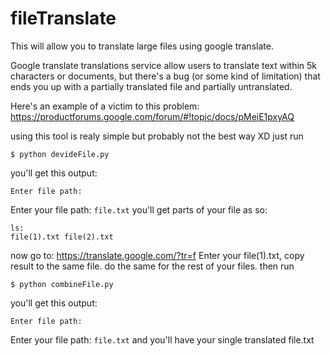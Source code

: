 # fileTranslate
This will allow you to translate large files using google translate.

Google translate translations service allow users to translate text within 5k characters
or documents, but there's a bug (or some kind of limitation) that ends you up with a partially
translated file and partially untranslated.

Here's an example of a victim to this problem: https://productforums.google.com/forum/#!topic/docs/pMeiE1pxyAQ

using this tool is realy simple but probably not the best way XD
just run
```
$ python devideFile.py
```
you'll get this output:
```
Enter file path:
```
Enter your file path:
```file.txt```
you'll get parts of your file as so:
```
ls:
file(1).txt file(2).txt
```
now go to: https://translate.google.com/?tr=f
Enter your file(1).txt, copy result to the same file.
do the same for the rest of your files.
then run
```
$ python combineFile.py
```
you'll get this output:
```
Enter file path: 
```
Enter your file path:
```file.txt```
and you'll have your single translated file.txt

